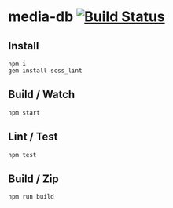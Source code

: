 # media-db [![Build Status](https://travis-ci.org/erikdesjardins/media-db.svg)](https://travis-ci.org/erikdesjardins/media-db)

## Install

	npm i
	gem install scss_lint

## Build / Watch

	npm start

## Lint / Test

	npm test

## Build / Zip

	npm run build
